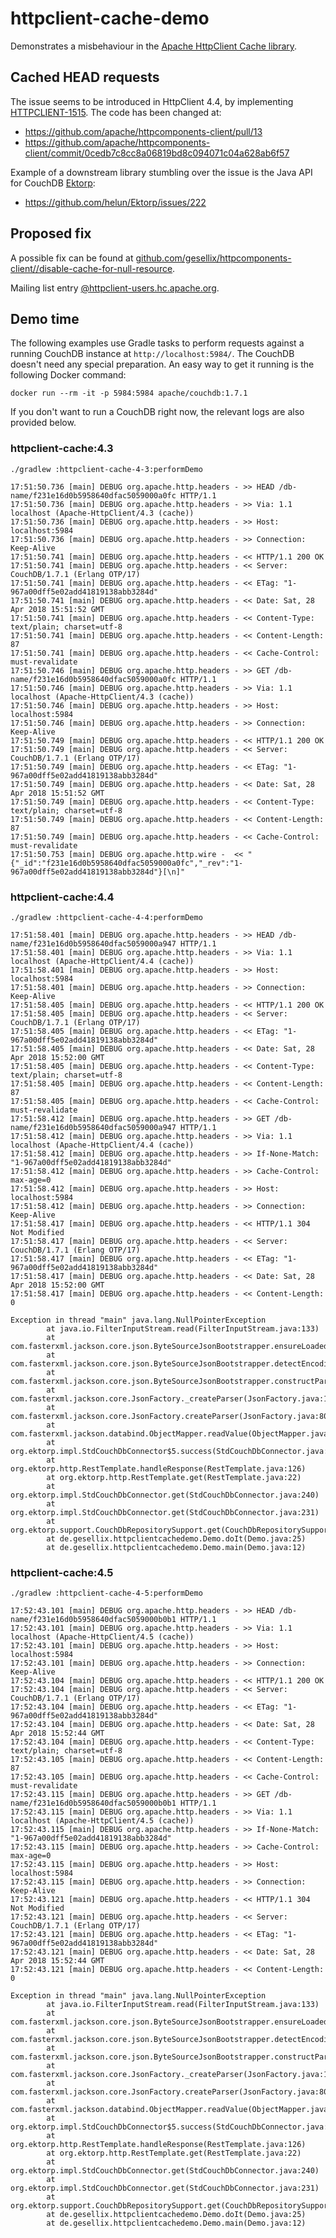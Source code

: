 # httpclient-cache-demo

Demonstrates a misbehaviour in the [Apache HttpClient Cache library](https://hc.apache.org/httpcomponents-client-ga/httpclient-cache/project-info.html).

## Cached HEAD requests

The issue seems to be introduced in HttpClient 4.4, by implementing [HTTPCLIENT-1515](https://issues.apache.org/jira/browse/HTTPCLIENT-1515).
The code has been changed at:

- https://github.com/apache/httpcomponents-client/pull/13
- https://github.com/apache/httpcomponents-client/commit/0cedb7c8cc8a06819bd8c094071c04a628ab6f57

Example of a downstream library stumbling over the issue is the Java API for CouchDB [Ektorp](https://github.com/helun/Ektorp):

- https://github.com/helun/Ektorp/issues/222

## Proposed fix

A possible fix can be found at [github.com/gesellix/httpcomponents-client//disable-cache-for-null-resource](https://github.com/gesellix/httpcomponents-client/tree/disable-cache-for-null-resource).

Mailing list entry [@httpclient-users.hc.apache.org](https://lists.apache.org/thread.html/8cb4252482565e0f6d59b097320cfbf572c212508b63e9fc59a2e1b4@%3Chttpclient-users.hc.apache.org%3E).

## Demo time

The following examples use Gradle tasks to perform requests against a running CouchDB instance
at `http://localhost:5984/`.
The CouchDB doesn't need any special preparation. An easy way to get it running is the following
Docker command:

    docker run --rm -it -p 5984:5984 apache/couchdb:1.7.1

If you don't want to run a CouchDB right now, the relevant logs are also provided below.

### httpclient-cache:4.3

````
./gradlew :httpclient-cache-4-3:performDemo

17:51:50.736 [main] DEBUG org.apache.http.headers - >> HEAD /db-name/f231e16d0b5958640dfac5059000a0fc HTTP/1.1
17:51:50.736 [main] DEBUG org.apache.http.headers - >> Via: 1.1 localhost (Apache-HttpClient/4.3 (cache))
17:51:50.736 [main] DEBUG org.apache.http.headers - >> Host: localhost:5984
17:51:50.736 [main] DEBUG org.apache.http.headers - >> Connection: Keep-Alive
17:51:50.741 [main] DEBUG org.apache.http.headers - << HTTP/1.1 200 OK
17:51:50.741 [main] DEBUG org.apache.http.headers - << Server: CouchDB/1.7.1 (Erlang OTP/17)
17:51:50.741 [main] DEBUG org.apache.http.headers - << ETag: "1-967a00dff5e02add41819138abb3284d"
17:51:50.741 [main] DEBUG org.apache.http.headers - << Date: Sat, 28 Apr 2018 15:51:52 GMT
17:51:50.741 [main] DEBUG org.apache.http.headers - << Content-Type: text/plain; charset=utf-8
17:51:50.741 [main] DEBUG org.apache.http.headers - << Content-Length: 87
17:51:50.741 [main] DEBUG org.apache.http.headers - << Cache-Control: must-revalidate
17:51:50.746 [main] DEBUG org.apache.http.headers - >> GET /db-name/f231e16d0b5958640dfac5059000a0fc HTTP/1.1
17:51:50.746 [main] DEBUG org.apache.http.headers - >> Via: 1.1 localhost (Apache-HttpClient/4.3 (cache))
17:51:50.746 [main] DEBUG org.apache.http.headers - >> Host: localhost:5984
17:51:50.746 [main] DEBUG org.apache.http.headers - >> Connection: Keep-Alive
17:51:50.749 [main] DEBUG org.apache.http.headers - << HTTP/1.1 200 OK
17:51:50.749 [main] DEBUG org.apache.http.headers - << Server: CouchDB/1.7.1 (Erlang OTP/17)
17:51:50.749 [main] DEBUG org.apache.http.headers - << ETag: "1-967a00dff5e02add41819138abb3284d"
17:51:50.749 [main] DEBUG org.apache.http.headers - << Date: Sat, 28 Apr 2018 15:51:52 GMT
17:51:50.749 [main] DEBUG org.apache.http.headers - << Content-Type: text/plain; charset=utf-8
17:51:50.749 [main] DEBUG org.apache.http.headers - << Content-Length: 87
17:51:50.749 [main] DEBUG org.apache.http.headers - << Cache-Control: must-revalidate
17:51:50.753 [main] DEBUG org.apache.http.wire -  << "{"_id":"f231e16d0b5958640dfac5059000a0fc","_rev":"1-967a00dff5e02add41819138abb3284d"}[\n]"
````

### httpclient-cache:4.4

````
./gradlew :httpclient-cache-4-4:performDemo

17:51:58.401 [main] DEBUG org.apache.http.headers - >> HEAD /db-name/f231e16d0b5958640dfac5059000a947 HTTP/1.1
17:51:58.401 [main] DEBUG org.apache.http.headers - >> Via: 1.1 localhost (Apache-HttpClient/4.4 (cache))
17:51:58.401 [main] DEBUG org.apache.http.headers - >> Host: localhost:5984
17:51:58.401 [main] DEBUG org.apache.http.headers - >> Connection: Keep-Alive
17:51:58.405 [main] DEBUG org.apache.http.headers - << HTTP/1.1 200 OK
17:51:58.405 [main] DEBUG org.apache.http.headers - << Server: CouchDB/1.7.1 (Erlang OTP/17)
17:51:58.405 [main] DEBUG org.apache.http.headers - << ETag: "1-967a00dff5e02add41819138abb3284d"
17:51:58.405 [main] DEBUG org.apache.http.headers - << Date: Sat, 28 Apr 2018 15:52:00 GMT
17:51:58.405 [main] DEBUG org.apache.http.headers - << Content-Type: text/plain; charset=utf-8
17:51:58.405 [main] DEBUG org.apache.http.headers - << Content-Length: 87
17:51:58.405 [main] DEBUG org.apache.http.headers - << Cache-Control: must-revalidate
17:51:58.412 [main] DEBUG org.apache.http.headers - >> GET /db-name/f231e16d0b5958640dfac5059000a947 HTTP/1.1
17:51:58.412 [main] DEBUG org.apache.http.headers - >> Via: 1.1 localhost (Apache-HttpClient/4.4 (cache))
17:51:58.412 [main] DEBUG org.apache.http.headers - >> If-None-Match: "1-967a00dff5e02add41819138abb3284d"
17:51:58.412 [main] DEBUG org.apache.http.headers - >> Cache-Control: max-age=0
17:51:58.412 [main] DEBUG org.apache.http.headers - >> Host: localhost:5984
17:51:58.412 [main] DEBUG org.apache.http.headers - >> Connection: Keep-Alive
17:51:58.417 [main] DEBUG org.apache.http.headers - << HTTP/1.1 304 Not Modified
17:51:58.417 [main] DEBUG org.apache.http.headers - << Server: CouchDB/1.7.1 (Erlang OTP/17)
17:51:58.417 [main] DEBUG org.apache.http.headers - << ETag: "1-967a00dff5e02add41819138abb3284d"
17:51:58.417 [main] DEBUG org.apache.http.headers - << Date: Sat, 28 Apr 2018 15:52:00 GMT
17:51:58.417 [main] DEBUG org.apache.http.headers - << Content-Length: 0

Exception in thread "main" java.lang.NullPointerException
        at java.io.FilterInputStream.read(FilterInputStream.java:133)
        at com.fasterxml.jackson.core.json.ByteSourceJsonBootstrapper.ensureLoaded(ByteSourceJsonBootstrapper.java:489)
        at com.fasterxml.jackson.core.json.ByteSourceJsonBootstrapper.detectEncoding(ByteSourceJsonBootstrapper.java:126)
        at com.fasterxml.jackson.core.json.ByteSourceJsonBootstrapper.constructParser(ByteSourceJsonBootstrapper.java:215)
        at com.fasterxml.jackson.core.JsonFactory._createParser(JsonFactory.java:1240)
        at com.fasterxml.jackson.core.JsonFactory.createParser(JsonFactory.java:802)
        at com.fasterxml.jackson.databind.ObjectMapper.readValue(ObjectMapper.java:2796)
        at org.ektorp.impl.StdCouchDbConnector$5.success(StdCouchDbConnector.java:244)
        at org.ektorp.http.RestTemplate.handleResponse(RestTemplate.java:126)
        at org.ektorp.http.RestTemplate.get(RestTemplate.java:22)
        at org.ektorp.impl.StdCouchDbConnector.get(StdCouchDbConnector.java:240)
        at org.ektorp.impl.StdCouchDbConnector.get(StdCouchDbConnector.java:231)
        at org.ektorp.support.CouchDbRepositorySupport.get(CouchDbRepositorySupport.java:148)
        at de.gesellix.httpclientcachedemo.Demo.doIt(Demo.java:25)
        at de.gesellix.httpclientcachedemo.Demo.main(Demo.java:12)
````

### httpclient-cache:4.5

````
./gradlew :httpclient-cache-4-5:performDemo

17:52:43.101 [main] DEBUG org.apache.http.headers - >> HEAD /db-name/f231e16d0b5958640dfac5059000b0b1 HTTP/1.1
17:52:43.101 [main] DEBUG org.apache.http.headers - >> Via: 1.1 localhost (Apache-HttpClient/4.5 (cache))
17:52:43.101 [main] DEBUG org.apache.http.headers - >> Host: localhost:5984
17:52:43.101 [main] DEBUG org.apache.http.headers - >> Connection: Keep-Alive
17:52:43.104 [main] DEBUG org.apache.http.headers - << HTTP/1.1 200 OK
17:52:43.104 [main] DEBUG org.apache.http.headers - << Server: CouchDB/1.7.1 (Erlang OTP/17)
17:52:43.104 [main] DEBUG org.apache.http.headers - << ETag: "1-967a00dff5e02add41819138abb3284d"
17:52:43.104 [main] DEBUG org.apache.http.headers - << Date: Sat, 28 Apr 2018 15:52:44 GMT
17:52:43.104 [main] DEBUG org.apache.http.headers - << Content-Type: text/plain; charset=utf-8
17:52:43.105 [main] DEBUG org.apache.http.headers - << Content-Length: 87
17:52:43.105 [main] DEBUG org.apache.http.headers - << Cache-Control: must-revalidate
17:52:43.115 [main] DEBUG org.apache.http.headers - >> GET /db-name/f231e16d0b5958640dfac5059000b0b1 HTTP/1.1
17:52:43.115 [main] DEBUG org.apache.http.headers - >> Via: 1.1 localhost (Apache-HttpClient/4.5 (cache))
17:52:43.115 [main] DEBUG org.apache.http.headers - >> If-None-Match: "1-967a00dff5e02add41819138abb3284d"
17:52:43.115 [main] DEBUG org.apache.http.headers - >> Cache-Control: max-age=0
17:52:43.115 [main] DEBUG org.apache.http.headers - >> Host: localhost:5984
17:52:43.115 [main] DEBUG org.apache.http.headers - >> Connection: Keep-Alive
17:52:43.121 [main] DEBUG org.apache.http.headers - << HTTP/1.1 304 Not Modified
17:52:43.121 [main] DEBUG org.apache.http.headers - << Server: CouchDB/1.7.1 (Erlang OTP/17)
17:52:43.121 [main] DEBUG org.apache.http.headers - << ETag: "1-967a00dff5e02add41819138abb3284d"
17:52:43.121 [main] DEBUG org.apache.http.headers - << Date: Sat, 28 Apr 2018 15:52:44 GMT
17:52:43.121 [main] DEBUG org.apache.http.headers - << Content-Length: 0

Exception in thread "main" java.lang.NullPointerException
        at java.io.FilterInputStream.read(FilterInputStream.java:133)
        at com.fasterxml.jackson.core.json.ByteSourceJsonBootstrapper.ensureLoaded(ByteSourceJsonBootstrapper.java:489)
        at com.fasterxml.jackson.core.json.ByteSourceJsonBootstrapper.detectEncoding(ByteSourceJsonBootstrapper.java:126)
        at com.fasterxml.jackson.core.json.ByteSourceJsonBootstrapper.constructParser(ByteSourceJsonBootstrapper.java:215)
        at com.fasterxml.jackson.core.JsonFactory._createParser(JsonFactory.java:1240)
        at com.fasterxml.jackson.core.JsonFactory.createParser(JsonFactory.java:802)
        at com.fasterxml.jackson.databind.ObjectMapper.readValue(ObjectMapper.java:2796)
        at org.ektorp.impl.StdCouchDbConnector$5.success(StdCouchDbConnector.java:244)
        at org.ektorp.http.RestTemplate.handleResponse(RestTemplate.java:126)
        at org.ektorp.http.RestTemplate.get(RestTemplate.java:22)
        at org.ektorp.impl.StdCouchDbConnector.get(StdCouchDbConnector.java:240)
        at org.ektorp.impl.StdCouchDbConnector.get(StdCouchDbConnector.java:231)
        at org.ektorp.support.CouchDbRepositorySupport.get(CouchDbRepositorySupport.java:148)
        at de.gesellix.httpclientcachedemo.Demo.doIt(Demo.java:25)
        at de.gesellix.httpclientcachedemo.Demo.main(Demo.java:12)
````
